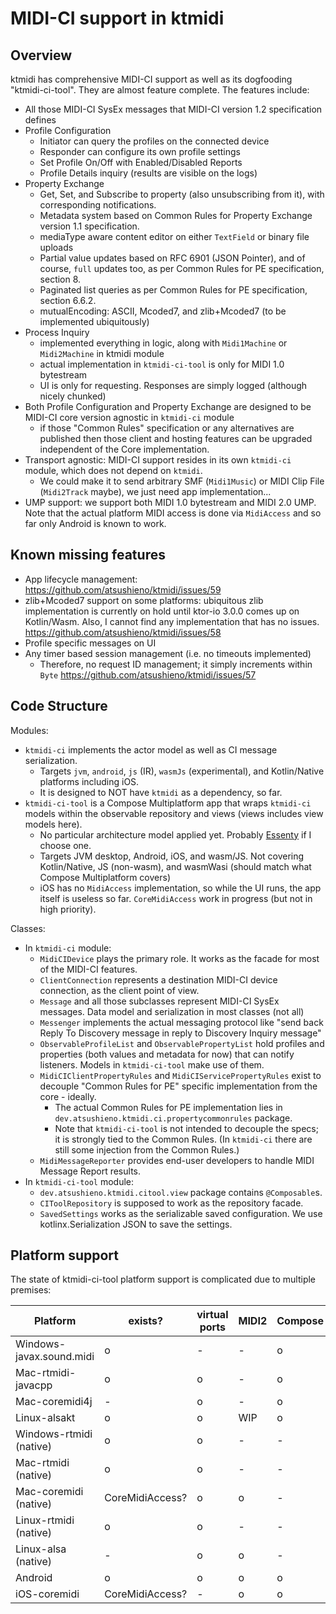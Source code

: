 
# MIDI-CI support in ktmidi

## Overview

ktmidi has comprehensive MIDI-CI support as well as its dogfooding "ktmidi-ci-tool". They are almost feature complete. The features include:

- All those MIDI-CI SysEx messages that MIDI-CI version 1.2 specification defines
- Profile Configuration
  - Initiator can query the profiles on the connected device
  - Responder can configure its own profile settings
  - Set Profile On/Off with Enabled/Disabled Reports
  - Profile Details inquiry (results are visible on the logs)
- Property Exchange 
  - Get, Set, and Subscribe to property (also unsubscribing from it), with corresponding notifications.
  - Metadata system based on Common Rules for Property Exchange version 1.1 specification.
  - mediaType aware content editor on either `TextField` or binary file uploads
  - Partial value updates based on RFC 6901 (JSON Pointer), and of course, `full` updates too, as per Common Rules for PE specification, section 8.
  - Paginated list queries as per Common Rules for PE specification, section 6.6.2.
  - mutualEncoding: ASCII, Mcoded7, and zlib+Mcoded7 (to be implemented ubiquitously)
- Process Inquiry
  - implemented everything in logic, along with `Midi1Machine` or `Midi2Machine` in ktmidi module
  - actual implementation in `ktmidi-ci-tool` is only for MIDI 1.0 bytestream
  - UI is only for requesting. Responses are simply logged (although nicely chunked)
- Both Profile Configuration and Property Exchange are designed to be MIDI-CI core version agnostic in `ktmidi-ci` module
   - if those "Common Rules" specification or any alternatives are published then those client and hosting features can be upgraded independent of the Core implementation.
- Transport agnostic: MIDI-CI support resides in its own `ktmidi-ci` module, which does not depend on `ktmidi`.
  - We could make it to send arbitrary SMF (`Midi1Music`) or MIDI Clip File (`Midi2Track` maybe), we just need app implementation...
- UMP support: we support both MIDI 1.0 bytestream and MIDI 2.0 UMP. Note that the actual platform MIDI access is done via `MidiAccess` and so far only Android is known to work.

## Known missing features

- App lifecycle management: https://github.com/atsushieno/ktmidi/issues/59
- zlib+Mcoded7 support on some platforms: ubiquitous zlib implementation is currently on hold until ktor-io 3.0.0 comes up on Kotlin/Wasm. Also, I cannot find any implementation that has no issues. https://github.com/atsushieno/ktmidi/issues/58
- Profile specific messages on UI
- Any timer based session management (i.e. no timeouts implemented)
  - Therefore, no request ID management; it simply increments within `Byte` https://github.com/atsushieno/ktmidi/issues/57

## Code Structure

Modules:

- `ktmidi-ci` implements the actor model as well as CI message serialization.
  - Targets `jvm`, `android`, `js` (IR), `wasmJs` (experimental), and Kotlin/Native platforms including iOS.
  - It is designed to NOT have `ktmidi` as a dependency, so far.
- `ktmidi-ci-tool` is a Compose Multiplatform app that wraps `ktmidi-ci` models within the observable repository and views (views includes view models here).
  - No particular architecture model applied yet. Probably [Essenty](https://github.com/arkivanov/Essenty) if I choose one.
  - Targets JVM desktop, Android, iOS, and wasm/JS. Not covering Kotlin/Native, JS (non-wasm), and wasmWasi (should match what Compose Multiplatform covers)
  - iOS has no `MidiAccess` implementation, so while the UI runs, the app itself is useless so far. `CoreMidiAccess` work in progress (but not in high priority).

Classes:

- In `ktmidi-ci` module:
  - `MidiCIDevice` plays the primary role. It works as the facade for most of the MIDI-CI features.
  - `ClientConnection` represents a destination MIDI-CI device connection, as the client point of view.
  - `Message` and all those subclasses represent MIDI-CI SysEx messages. Data model and serialization in most classes (not all)
  - `Messenger` implements the actual messaging protocol like "send back Reply To Discovery message in reply to Discovery Inquiry message"
  - `ObservableProfileList` and `ObservablePropertyList` hold profiles and properties (both values and metadata for now) that can notify listeners. Models in `ktmidi-ci-tool` make use of them.
  - `MidiCIClientPropertyRules` and `MidiCIServicePropertyRules` exist to decouple "Common Rules for PE" specific implementation from the core - ideally.
    - The actual Common Rules for PE implementation lies in `dev.atsushieno.ktmidi.ci.propertycommonrules` package.
    - Note that `ktmidi-ci-tool` is not intended to decouple the specs; it is strongly tied to the Common Rules. (In `ktmidi-ci` there are still some injection from the Common Rules.)
  - `MidiMessageReporter` provides end-user developers to handle MIDI Message Report results.
- In `ktmidi-ci-tool` module:
  - `dev.atsushieno.ktmidi.citool.view` package contains `@Composable`s.
  - `CIToolRepository` is supposed to work as the repository facade.
  - `SavedSettings` works as the serializable saved configuration. We use kotlinx.Serialization JSON to save the settings.

## Platform support

The state of ktmidi-ci-tool platform support is complicated due to multiple premises:

| Platform | exists? | virtual ports | MIDI2 | Compose |
|-|-|-|-|-|
| Windows-javax.sound.midi | o | - | - | o |
| Mac-rtmidi-javacpp | o | o | - | o |
| Mac-coremidi4j | - | o | - | o |
| Linux-alsakt | o | o | WIP | o |
| Windows-rtmidi (native) | o | o | - | - |
| Mac-rtmidi (native)  | o | o | - | - |
| Mac-coremidi (native)  | CoreMidiAccess? | o | o | - |
| Linux-rtmidi (native)  | o | o | - | - |
| Linux-alsa (native)  | - | o | o | - |
| Android | o | o | o | o | 
| iOS-coremidi | CoreMidiAccess? | - | o | o | o |


